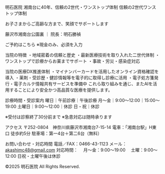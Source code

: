明石医院
湘南台に40年、信頼の2世代・ワンストップ体制
信頼の2世代ワンストップ体制

お子さまからご高齢な方まで、笑顔でサポートします

藤沢市湘南台公園裏 ｜ 院長：明石勝禎

ご予約はこちら
※現金のみ、必須を入力

当院の特徴
・地域密着の信頼と歴史
・最新医療技術を取り入れた二世代体制
・ワンストップで診療からお薬までサポート
・事故・労災・感染症対応

当院の医療DX推進体制
・マイナンバーカードを活用したオンライン資格確認を導入
・薬剤・受診歴・健診情報等を電子的に取得し診療に活用
・電子処方箋発行・電子カルテ情報共有サービスを準備中
これら取り組みを通じ、またAIを活用することにより安全かつ高品質な医療を提供します。

診療時間・受診案内
曜日｜午前診療｜午後診療
月〜金｜9:00～12:00｜15:00～19:00
土曜日｜9:00～12:00｜休診
日・祝｜休診

※受付は診察終了30分前まで
※急患対応は随時承ります

アクセス
〒252-0804　神奈川県藤沢市湘南台7-15-14
電車：「湘南台駅」H東口 徒歩約5分
駐車場：第一4台＋第二6台（無料）

お問い合わせ・対応時間
電話／FAX：0466-43-1123
メール：akashimc48@gmail.com
対応時間：
　月〜金：9:00～19:00
　土曜：9:00～12:00
日祝・土曜午後は休診

©2025 明石医院 All Rights Reserved.
